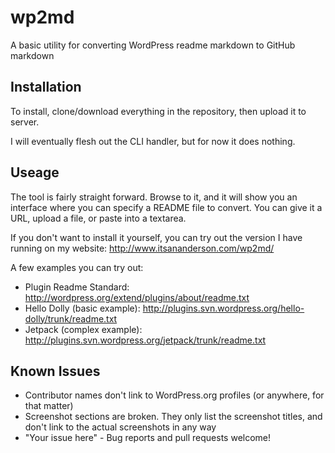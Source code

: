 wp2md
=====

A basic utility for converting WordPress readme markdown to GitHub markdown


Installation
------------

To install, clone/download everything in the repository, then upload it to server.

I will eventually flesh out the CLI handler, but for now it does nothing.


Useage
------

The tool is fairly straight forward. Browse to it, and it will show you an interface where you can specify a README file to convert. You can give it a URL, upload a file, or paste into a textarea.

If you don't want to install it yourself, you can try out the version I have running on my website: http://www.itsananderson.com/wp2md/

A few examples you can try out:

* Plugin Readme Standard: http://wordpress.org/extend/plugins/about/readme.txt
* Hello Dolly (basic example): http://plugins.svn.wordpress.org/hello-dolly/trunk/readme.txt
* Jetpack (complex example): http://plugins.svn.wordpress.org/jetpack/trunk/readme.txt

Known Issues
------------

* Contributor names don't link to WordPress.org profiles (or anywhere, for that matter)
* Screenshot sections are broken. They only list the screenshot titles, and don't link to the actual screenshots in any way
* "Your issue here" - Bug reports and pull requests welcome!
